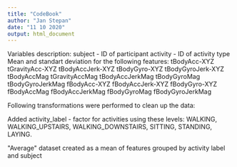 ```yaml
---
title: "CodeBook"
author: "Jan Stepan"
date: "11 10 2020"
output: html_document
---
```


Variables description:
subject - ID of participant
activity - ID of activity type
Mean and standart deviation for the following features:
        tBodyAcc-XYZ
        tGravityAcc-XYZ
        tBodyAccJerk-XYZ
        tBodyGyro-XYZ
        tBodyGyroJerk-XYZ
        tBodyAccMag
        tGravityAccMag
        tBodyAccJerkMag
        tBodyGyroMag
        tBodyGyroJerkMag
        fBodyAcc-XYZ
        fBodyAccJerk-XYZ
        fBodyGyro-XYZ
        fBodyAccMag
        fBodyAccJerkMag
        fBodyGyroMag
        fBodyGyroJerkMag

Following transformations were performed to clean up the data:

Added activity_label - factor for activities using these levels: WALKING, WALKING_UPSTAIRS, WALKING_DOWNSTAIRS, SITTING, STANDING, LAYING.

"Average" dataset created as a mean of features grouped by activity label and subject